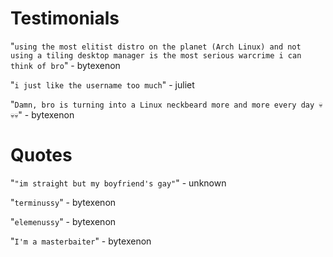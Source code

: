 # Testimonials

"`using the most elitist distro on the planet (Arch Linux) and not using a tiling desktop manager is the most serious warcrime i can think of bro`" - bytexenon

"`i just like the username too much`" - juliet

"`Damn, bro is turning into a Linux neckbeard more and more every day 💀💀💀`" - bytexenon

# Quotes

"`"im straight but my boyfriend's gay"`" - unknown

"`terminussy`" - bytexenon

"`elemenussy`" - bytexenon

"`I'm a masterbaiter`" - bytexenon

